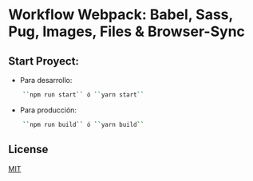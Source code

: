 # Workflow Webpack: Babel, Sass, Pug, Images, Files & Browser-Sync

## Start Proyect: 
- Para desarrollo: 
```bash
    ``npm run start`` ó ``yarn start``
```
- Para producción: 
```bash
    ``npm run build`` ó ``yarn build``
```


## License
[MIT](https://choosealicense.com/licenses/mit/)